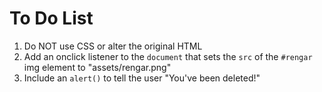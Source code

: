 # To Do List
1. Do NOT use CSS or alter the original HTML
2. Add an onclick listener to the `document` that sets the `src` of the `#rengar` img element to "assets/rengar.png"
3. Include an `alert()` to tell the user "You've been deleted!"